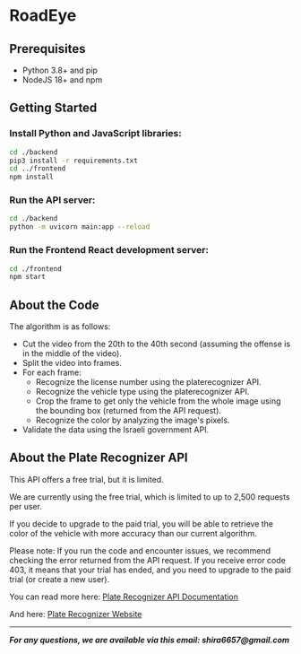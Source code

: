 # RoadEye

## Prerequisites

- Python 3.8+ and pip
- NodeJS 18+ and npm

## Getting Started

### Install Python and JavaScript libraries:

```bash
cd ./backend
pip3 install -r requirements.txt
cd ../frontend
npm install
```

### Run the API server:

```bash
cd ./backend
python -m uvicorn main:app --reload
```

### Run the Frontend React development server:

```bash
cd ./frontend
npm start
```

## About the Code

The algorithm is as follows:
- Cut the video from the 20th to the 40th second (assuming the offense is in the middle of the video).
- Split the video into frames.
- For each frame:
    * Recognize the license number using the platerecognizer API.
    * Recognize the vehicle type using the platerecognizer API.
    * Crop the frame to get only the vehicle from the whole image using the bounding box (returned from the API request).
    * Recognize the color by analyzing the image's pixels.
- Validate the data using the Israeli government API.

## About the Plate Recognizer API

This API offers a free trial, but it is limited.

We are currently using the free trial, which is limited to up to 2,500 requests per user.

If you decide to upgrade to the paid trial, you will be able to retrieve the color of the vehicle with more accuracy than our current algorithm.

Please note: If you run the code and encounter issues, we recommend checking the error returned from the API request. If you receive error code 403, it means that your trial has ended, and you need to upgrade to the paid trial (or create a new user).

You can read more here: [Plate Recognizer API Documentation](https://docs.platerecognizer.com/#introduction)

And here: [Plate Recognizer Website](https://platerecognizer.com/)

--------------------------

**_For any questions, we are available via this email: shira6657@gmail.com_**
